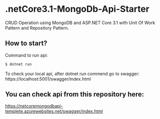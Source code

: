 # .netCore3.1-MongoDb-Api-Starter
CRUD Operation using MongoDB and ASP.NET Core 3.1 with Unit Of Work Pattern and Repository Pattern.

## How to start?

Command to run api:
```sh
$ dotnet run
```

To check your local api, after dotnet run commend go to swagger:
https://localhost:5001/swagger/index.html



## You can check api from this repository here:
https://netcoremongodbapi-templete.azurewebsites.net/swagger/index.html
